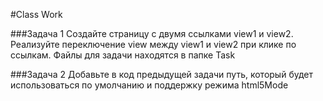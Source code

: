 #Class Work 

###Задача 1 
Создайте страницу с двумя ссылками view1 и view2. Реализуйте переключение view между view1 и view2 при клике по ссылкам. Файлы для задачи находятся в папке Task  

###Задача 2 
Добавьте в код предыдущей задачи путь, который будет использоваться по умолчанию и поддержку режима html5Mode
